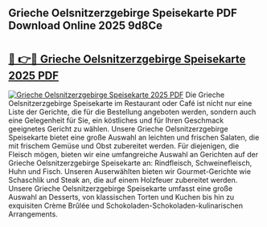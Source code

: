## Grieche Oelsnitzerzgebirge Speisekarte PDF Download Online 2025 9d8Ce

# <h2><a href="http://gc9z1o.nevu.top/?p=Grieche+Oelsnitzerzgebirge+Speisekarte">🔗 👉🔴 Grieche Oelsnitzerzgebirge Speisekarte 2025 PDF</a></h2>

[![Grieche Oelsnitzerzgebirge Speisekarte 2025 PDF](https://i.imgur.com/dBaPXMq.png)](http://gc9z1o.nevu.top/?p=Grieche+Oelsnitzerzgebirge+Speisekarte)
Die Grieche Oelsnitzerzgebirge Speisekarte im Restaurant oder Café ist nicht nur eine Liste der Gerichte, die für die Bestellung angeboten werden, sondern auch eine Gelegenheit für Sie, ein köstliches und für Ihren Geschmack geeignetes Gericht zu wählen. Unsere Grieche Oelsnitzerzgebirge Speisekarte bietet eine große Auswahl an leichten und frischen Salaten, die mit frischem Gemüse und Obst zubereitet werden. Für diejenigen, die Fleisch mögen, bieten wir eine umfangreiche Auswahl an Gerichten auf der Grieche Oelsnitzerzgebirge Speisekarte an: Rindfleisch, Schweinefleisch, Huhn und Fisch. Unseren Auserwählten bieten wir Gourmet-Gerichte wie Schaschlik und Steak an, die auf einem Holzfeuer zubereitet werden. Unsere Grieche Oelsnitzerzgebirge Speisekarte umfasst eine große Auswahl an Desserts, von klassischen Torten und Kuchen bis hin zu exquisiten Crème Brûlée und Schokoladen-Schokoladen-kulinarischen Arrangements.
